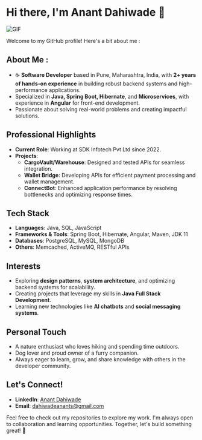 # Hi there, I'm Anant Dahiwade 👋

<img alt="GIF" src="https://readme-typing-svg.herokuapp.com?color=%2336BCF7&lines=Hi!+I'm+Anant+Dahiwade🖐️;Passionate+Software+Developer💻;Aspiring+Problem+Solver📊;Learning+and+Growing+Every+Day;Empowering+Through+Code;Excited+to+Connect!"/>

Welcome to my GitHub profile! Here's a bit about me :

## About Me :

- ☕ **Software Developer** based in Pune, Maharashtra, India, with **2+ years of hands-on experience** in building robust backend systems and high-performance applications.
- Specialized in **Java, Spring Boot, Hibernate**, and **Microservices**, with experience in **Angular** for front-end development.
- Passionate about solving real-world problems and creating impactful solutions.

## Professional Highlights

- **Current Role**: Working at SDK Infotech Pvt Ltd since 2022.
- **Projects**:
  - **CargoVault/Warehouse**: Designed and tested APIs for seamless integration.
  - **Wallet Bridge**: Developing APIs for efficient payment processing and wallet management.
  - **ConnectBot**: Enhanced application performance by resolving bottlenecks and optimizing response times.

## Tech Stack

- **Languages**: Java, SQL, JavaScript
- **Frameworks & Tools**: Spring Boot, Hibernate, Angular, Maven, JDK 11
- **Databases**: PostgreSQL, MySQL, MongoDB
- **Others**: Memcached, ActiveMQ, RESTful APIs

## Interests

- Exploring **design patterns**, **system architecture**, and optimizing backend systems for scalability.
- Creating projects that leverage my skills in **Java Full Stack Development**.
- Learning new technologies like **AI chatbots** and **social messaging systems**.


## Personal Touch

- A nature enthusiast who loves hiking and spending time outdoors.
- Dog lover and proud owner of a furry companion.
- Always eager to learn, grow, and share knowledge with others in the developer community.

## Let's Connect!

- **LinkedIn**: [Anant Dahiwade](https://linkedin.com/in/anantdahiwade)  
- **Email**: [dahiwadeanants@gmail.com](mailto:dahiwadeanants@gmail.com)

Feel free to check out my repositories to explore my work. I'm always open to collaboration and learning opportunities. Together, let's build something great! 🚀

